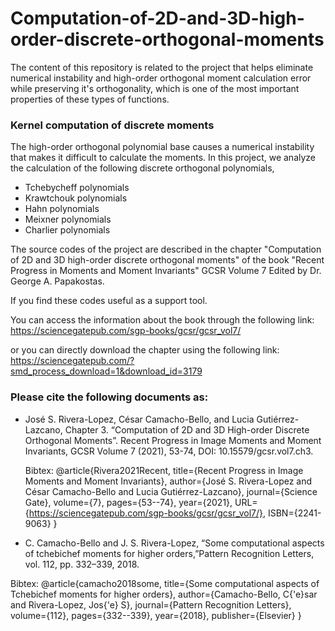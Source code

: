 # Computation-of-2D-and-3D-high-order-discrete-orthogonal-moments
 The content of this repository is related to the project that helps eliminate numerical instability and high-order orthogonal moment calculation error while preserving it's orthogonality, which is one of the most important properties of these types of functions.
### Kernel computation of discrete moments

The high-order orthogonal polynomial base causes a numerical instability that makes it difficult to calculate the moments. In this project, we analyze the calculation of the following discrete orthogonal polynomials,
  
* Tchebycheff polynomials
* Krawtchouk polynomials
* Hahn polynomials
* Meixner polynomials
* Charlier polynomials
  
The source codes of the project are described in the chapter "Computation of 2D and 3D high-order discrete orthogonal moments" of the book "Recent Progress in Moments and Moment Invariants" GCSR Volume 7 Edited by Dr. George A. Papakostas. 

If you find these codes useful as a support tool.

You can access the information about the book through the following link:
https://sciencegatepub.com/sgp-books/gcsr/gcsr_vol7/

or you can directly download the chapter using the following link:
https://sciencegatepub.com/?smd_process_download=1&download_id=3179

### Please cite the following documents as:

*   José S. Rivera-Lopez, César Camacho-Bello, and Lucia Gutiérrez-Lazcano, Chapter 3. “Computation of 2D and 3D High-order Discrete Orthogonal Moments”. Recent Progress in Image     Moments and Moment Invariants, GCSR Volume 7 (2021), 53-74,  DOI: 10.15579/gcsr.vol7.ch3.

     Bibtex:
        @article{Rivera2021Recent,
        title={Recent Progress in Image Moments and Moment Invariants},
        author={José S. Rivera-Lopez and César Camacho-Bello and Lucia Gutiérrez-Lazcano},
        journal={Science Gate},
        volume={7},
        pages={53--74},
        year={2021},
        URL={https://sciencegatepub.com/sgp-books/gcsr/gcsr_vol7/},
        ISBN={2241-9063}
        }

*    C. Camacho-Bello and J. S. Rivera-Lopez, “Some computational aspects of tchebichef moments for higher orders,”Pattern Recognition Letters, vol. 112, pp. 332–339, 2018.
   
   Bibtex:
        @article{camacho2018some,
          title={Some computational aspects of Tchebichef moments for higher orders},
          author={Camacho-Bello, C{\'e}sar and Rivera-Lopez, Jos{\'e} S},
          journal={Pattern Recognition Letters},
          volume={112},
          pages={332--339},
          year={2018},
          publisher={Elsevier}
         }
